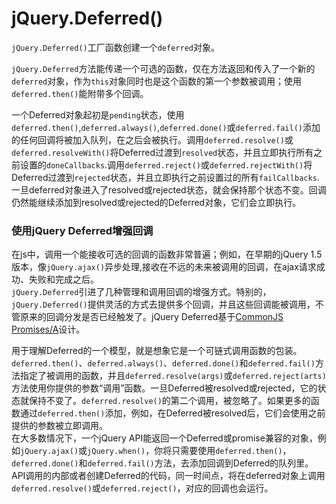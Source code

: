 # jQuery.Deferred()
`jQuery.Deferred()`工厂函数创建一个`deferred`对象。    

`jQuery.Deferred`方法能传递一个可选的函数，仅在方法返回和传入了一个新的`deferred`对象，作为`this`对象同时也是这个函数的第一个参数被调用；使用`deferred.then()`能附带多个回调。    

一个Deferred对象起初是`pending`状态，使用`deferred.then()`,`deferred.always()`,`deferred.done()`或`deferred.fail()`添加的任何回调将被加入队列，在之后会被执行。调用`deferred.resolve()`或`deferred.resolveWith()`将Deferred过渡到`resolved`状态，并且立即执行所有之前设置的`doneCallbacks`.调用`deferred.reject()`或`deferred.rejectWith()`将Deferred过渡到`rejected`状态，并且立即执行之前设置过的所有`failCallbacks`.一旦deferred对象进入了resolved或rejected状态，就会保持那个状态不变。回调仍然能继续添加到resolved或rejected的Deferred对象，它们会立即执行。    

### 使用jQuery Deferred增强回调    

在js中，调用一个能接收可选的回调的函数非常普遍；例如，在早期的jQuery 1.5版本，像`jQuery.ajax()`异步处理,接收在不远的未来被调用的回调，在ajax请求成功、失败和完成之后。    
`jQuery.Deferred`引进了几种管理和调用回调的增强方式。特别的，`jQuery.Deferred()`提供灵活的方式去提供多个回调，并且这些回调能被调用，不管原来的回调分发是否已经触发了。jQuery Deferred基于[CommonJS Promises/A](http://wiki.commonjs.org/wiki/Promises/A)设计。    

用于理解Deferred的一个模型，就是想象它是一个可链式调用函数的包装。`deferred.then()`、`deferred.always()`、`deferred.done()`和`deferred.fail()`方法指定了被调用的函数，并且`deferred.resolve(args)`或`deferred.reject(arts)`方法使用你提供的参数“调用”函数。一旦Deferred被resolved或rejected，它的状态就保持不变了。`deferred.resolve()`的第二个调用，被忽略了。如果更多的函数通过`deferred.then()`添加，例如，在Deferred被resolved后，它们会使用之前提供的参数被立即调用。    
  在大多数情况下，一个jQuery API能返回一个Deferred或promise兼容的对象，例如`jQuery.ajax()`或`jQuery.when()`，你将只需要使用`deferred.then()`，`deferred.done()`和`deferred.fail()`方法，去添加回调到Deferred的队列里。API调用的内部或者创建Deferred的代码，同一时间点，将在deferred对象上调用`deferred.resolve()`或`deferred.reject()`，对应的回调也会运行。
